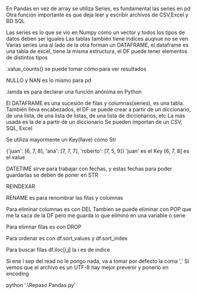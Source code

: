 En Pandas en vez de array se utiliza Series, es fundamental las series en pd
Otra función importante es que deja leer y escribir archivos de CSV,Excel y BD SQL

Las series es lo que se vio en Numpy cómo un vector y todos los tipos de datos deben ser iguales
Las tablas también tiene indices auqnue no se ven
Varias series una al lado de la otra forman un DATAFRAME, el dataframe es una tabla de excel, tiene la misma estructura, el DF puede tener elementos de distintos tipos

.value_counts() se puede tomar cómo para ver resultados

NULLO y NAN es lo mismo para pd

.lamda es para declarar una función anónima en Python

El DATAFRAME es una sucesión de filas y columnas(series), es una tabla. También lleva encabezados, el DF se puede crear a partir de un diccionario, de una lista, de una lista de listas, de una lista de diccionarios, etc
La más usada es la de a partir de un diccionario
Se pueden importan de un CSV, SQL, Excel

Se utiliza mayormente un Key(llave) cómo Str

{'juan': [6, 7, 8], 'ana': [7, 7, 7], 'roberto': [7, 5, 9]}
'juan' es el Key [6, 7, 8] es el value

DATETIME sirve para trabajar con fechas, y estas fechas para poder guardarlas se deben de poner en STR

REINDEXAR 

RENAME es para renombrar las filas y columnas

Para eliminar columnas es con DEL
Tambien se puede eliminar con POP que me la saca de la DF pero me guarda lo que eliminó en una variable o serie

Para elimnar filas es con DROP

Para ordenar es con df.sort_values y df.sort_index

Para buscar filas
df.iloc[i,j]  la i es de indice 

Si ene l sep del read no le pongo nada, va a tomar por defecto la coma ','
Si vemos que el archivo es un UTF-8 hay mejor prevenir y ponerlo en encoding


python '.\Repaso Pandas.py'   